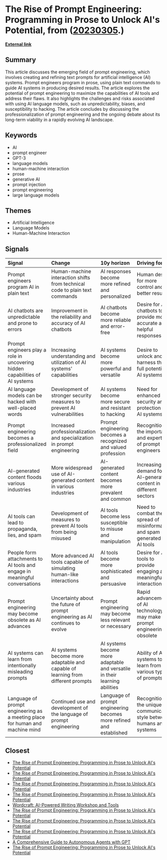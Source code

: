 # __The Rise of Prompt Engineering: Programming in Prose to Unlock AI's Potential__, from ([20230305](https://kghosh.substack.com/p/20230305).)

__[External link](https://www.washingtonpost.com/technology/2023/02/25/prompt-engineers-techs-next-big-job/?mc_cid=5323794c36&mc_eid=794406189d)__



## Summary

This article discusses the emerging field of prompt engineering, which involves creating and refining text prompts for artificial intelligence (AI) systems. Prompt engineers program in prose, using plain text commands to guide AI systems in producing desired results. The article explores the potential of prompt engineering to maximize the capabilities of AI tools and address their flaws. It also highlights the challenges and risks associated with using AI language models, such as unpredictability, biases, and susceptibility to hacking. The article concludes by discussing the professionalization of prompt engineering and the ongoing debate about its long-term viability in a rapidly evolving AI landscape.

## Keywords

* AI
* prompt engineer
* GPT-3
* language models
* human-machine interaction
* prose
* generative AI
* prompt injection
* prompt engineering
* large language models

## Themes

* Artificial Intelligence
* Language Models
* Human-Machine Interaction

## Signals

| Signal                                                                       | Change                                                                          | 10y horizon                                                                | Driving force                                                               |
|:-----------------------------------------------------------------------------|:--------------------------------------------------------------------------------|:---------------------------------------------------------------------------|:----------------------------------------------------------------------------|
| Prompt engineers program AI in plain text                                    | Human-machine interaction shifts from technical code to plain text commands     | AI responses become more refined and personalized                          | Human desire for more control and better results                            |
| AI chatbots are unpredictable and prone to errors                            | Improvement in the reliability and accuracy of AI chatbots                      | AI chatbots become more reliable and error-free                            | Desire for AI chatbots to provide more accurate and helpful responses       |
| Prompt engineers play a role in uncovering hidden capabilities of AI systems | Increasing understanding and utilization of AI systems' capabilities            | AI systems become more powerful and versatile                              | Desire to unlock and harness the full potential of AI systems               |
| AI language models can be hacked with well-placed words                      | Development of stronger security measures to prevent AI vulnerabilities         | AI systems become more secure and resistant to hacking                     | Need for enhanced security and protection of AI systems                     |
| Prompt engineering becomes a professionalized field                          | Increased professionalization and specialization in prompt engineering          | Prompt engineering becomes a recognized and valued profession              | Recognition of the importance and expertise of prompt engineers             |
| AI-generated content floods various industries                               | More widespread use of AI-generated content in various industries               | AI-generated content becomes more prevalent and common                     | Increasing demand for AI-generated content in different sectors             |
| AI tools can lead to propaganda, lies, and spam                              | Development of measures to prevent AI tools from being misused                  | AI tools become less susceptible to misuse and manipulation                | Need to combat the spread of misinformation and spam generated by AI tools  |
| People form attachments to AI tools and engage in meaningful conversations   | More advanced AI tools capable of simulating human-like interactions            | AI tools become more sophisticated and persuasive                          | Desire for AI tools to provide engaging and meaningful interactions         |
| Prompt engineering may become obsolete as AI advances                        | Uncertainty about the future of prompt engineering as AI continues to evolve    | Prompt engineering may become less relevant or necessary                   | Rapid advancement of AI technology may make prompt engineering obsolete     |
| AI systems can learn from intentionally misleading prompts                   | AI systems become more adaptable and capable of learning from different prompts | AI systems become more adaptable and versatile in their learning abilities | Ability of AI systems to learn from various types of prompts                |
| Language of prompt engineering as a meeting place for human and machine mind | Continued use and development of the language of prompt engineering             | Language of prompt engineering becomes more refined and established        | Recognition of the unique communication style between humans and AI systems |

## Closest

* [The Rise of Prompt Engineering: Programming in Prose to Unlock AI's Potential](53018e7a9d2e14b74909db8761a9cd9d)
* [The Rise of Prompt Engineering: Programming in Prose to Unlock AI's Potential](53018e7a9d2e14b74909db8761a9cd9d)
* [The Rise of Prompt Engineering: Programming in Prose to Unlock AI's Potential](53018e7a9d2e14b74909db8761a9cd9d)
* [The Rise of Prompt Engineering: Programming in Prose to Unlock AI's Potential](53018e7a9d2e14b74909db8761a9cd9d)
* [Wordcraft: AI-Powered Writing Workshop and Tools](3acd488d3b86b4637bd78d0f3f3e0e65)
* [The Rise of Prompt Engineering: Programming in Prose to Unlock AI's Potential](53018e7a9d2e14b74909db8761a9cd9d)
* [The Rise of Prompt Engineering: Programming in Prose to Unlock AI's Potential](53018e7a9d2e14b74909db8761a9cd9d)
* [The Rise of Prompt Engineering: Programming in Prose to Unlock AI's Potential](53018e7a9d2e14b74909db8761a9cd9d)
* [A Comprehensive Guide to Autonomous Agents with GPT](2dda4be3e1a9f11b4f7d8e74feea76b0)
* [The Rise of Prompt Engineering: Programming in Prose to Unlock AI's Potential](53018e7a9d2e14b74909db8761a9cd9d)